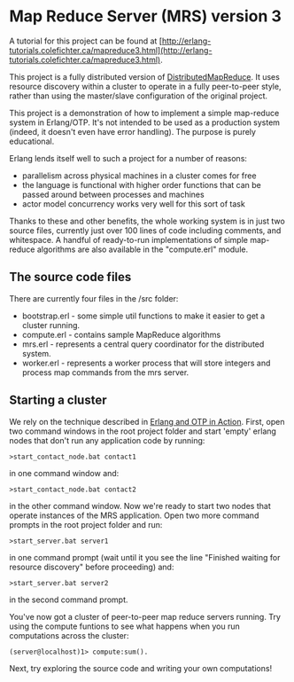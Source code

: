 Map Reduce Server (MRS) version 3
=================================

A tutorial for this project can be found at [http://erlang-tutorials.colefichter.ca/mapreduce3.html](http://erlang-tutorials.colefichter.ca/mapreduce3.html).

This project is a fully distributed version of [DistributedMapReduce](https://github.com/colefichter/DistributedMapReduce). It uses resource discovery within a cluster to operate in a fully peer-to-peer style, rather than using the master/slave configuration of the original project.

This project is a demonstration of how to implement a simple map-reduce system in Erlang/OTP. It's not intended to be used as a production system (indeed, it doesn't even have error handling). The purpose is purely educational.

Erlang lends itself well to such a project for a number of reasons:
* parallelism across physical machines in a cluster comes for free
* the language is functional with higher order functions that can be passed around between processes and machines
* actor model concurrency works very well for this sort of task

Thanks to these and other benefits, the whole working system is in just two source files, currently just over 100 lines of code including comments, and whitespace. A handful of ready-to-run implementations of simple map-reduce algorithms are also available in the "compute.erl" module. 

The source code files
---------------------

There are currently four files in the /src folder:
* bootstrap.erl - some simple util functions to make it easier to get a cluster running.
* compute.erl - contains sample MapReduce algorithms
* mrs.erl - represents a central query coordinator for the distributed system.
* worker.erl - represents a worker process that will store integers and process map commands from the mrs server.

Starting a cluster
------------------

We rely on the technique described in [Erlang and OTP in Action](http://www.manning.com/logan/). First, open two command windows in the root project folder and start 'empty' erlang nodes that don't run any application code by running:

    >start_contact_node.bat contact1

in one command window and:

    >start_contact_node.bat contact2

in the other command window. Now we're ready to start two nodes that operate instances of the MRS application.  Open two more command prompts in the root project folder and run:

    >start_server.bat server1

in one command prompt (wait until it you see the line "Finished waiting for resource discovery" before proceeding) and:

    >start_server.bat server2

in the second command prompt.

You've now got a cluster of peer-to-peer map reduce servers running. Try using the compute funtions to see what happens when you run computations across the cluster:

    (server@localhost)1> compute:sum().

Next, try exploring the source code and writing your own computations!
